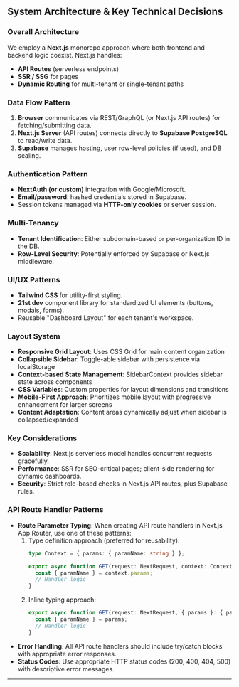 ## System Architecture & Key Technical Decisions

### Overall Architecture
We employ a **Next.js** monorepo approach where both frontend and backend logic coexist. Next.js handles:
- **API Routes** (serverless endpoints)  
- **SSR / SSG** for pages  
- **Dynamic Routing** for multi-tenant or single-tenant paths  

### Data Flow Pattern
1. **Browser** communicates via REST/GraphQL (or Next.js API routes) for fetching/submitting data.  
2. **Next.js Server** (API routes) connects directly to **Supabase PostgreSQL** to read/write data.  
3. **Supabase** manages hosting, user row-level policies (if used), and DB scaling.  

### Authentication Pattern
- **NextAuth (or custom)** integration with Google/Microsoft.  
- **Email/password**: hashed credentials stored in Supabase.  
- Session tokens managed via **HTTP-only cookies** or server session.  

### Multi-Tenancy
- **Tenant Identification**: Either subdomain-based or per-organization ID in the DB.  
- **Row-Level Security**: Potentially enforced by Supabase or Next.js middleware.  

### UI/UX Patterns
- **Tailwind CSS** for utility-first styling.  
- **21st dev** component library for standardized UI elements (buttons, modals, forms).  
- Reusable "Dashboard Layout" for each tenant's workspace.

### Layout System
- **Responsive Grid Layout**: Uses CSS Grid for main content organization
- **Collapsible Sidebar**: Toggle-able sidebar with persistence via localStorage
- **Context-based State Management**: SidebarContext provides sidebar state across components
- **CSS Variables**: Custom properties for layout dimensions and transitions
- **Mobile-First Approach**: Prioritizes mobile layout with progressive enhancement for larger screens
- **Content Adaptation**: Content areas dynamically adjust when sidebar is collapsed/expanded

### Key Considerations
- **Scalability**: Next.js serverless model handles concurrent requests gracefully.  
- **Performance**: SSR for SEO-critical pages; client-side rendering for dynamic dashboards.  
- **Security**: Strict role-based checks in Next.js API routes, plus Supabase rules.

### API Route Handler Patterns
- **Route Parameter Typing**: When creating API route handlers in Next.js App Router, use one of these patterns:
  1. Type definition approach (preferred for reusability):
     ```typescript
     type Context = { params: { paramName: string } };
     
     export async function GET(request: NextRequest, context: Context) {
       const { paramName } = context.params;
       // Handler logic
     }
     ```
  2. Inline typing approach:
     ```typescript
     export async function GET(request: NextRequest, { params }: { params: { paramName: string } }) {
       const { paramName } = params;
       // Handler logic
     }
     ```
- **Error Handling**: All API route handlers should include try/catch blocks with appropriate error responses.
- **Status Codes**: Use appropriate HTTP status codes (200, 400, 404, 500) with descriptive error messages.

---
